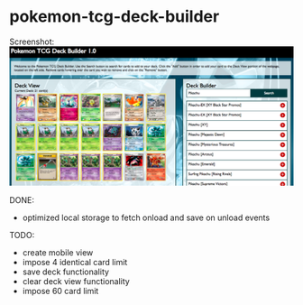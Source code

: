 # pokemon-tcg-deck-builder

Screenshot:
![Pokemon Deck Builder Screenshot](https://github.com/wguo91/pokemon-tcg-deck-builder/blob/master/public/images/screenshots/deckbuilder_screenshot.png)

DONE:
- optimized local storage to fetch onload and save on unload events

TODO:
- create mobile view
- impose 4 identical card limit
- save deck functionality
- clear deck view functionality
- impose 60 card limit
